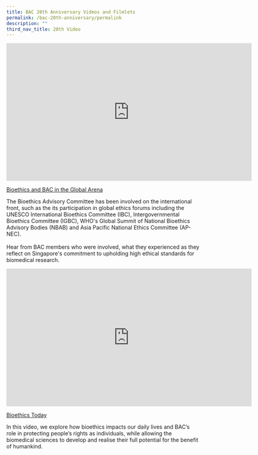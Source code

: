 ```yaml
---
title: BAC 20th Anniversary Videos and Filmlets
permalink: /bac-20th-anniversary/permalink
description: ""
third_nav_title: 20th Video
---
```

<iframe src="https://player.vimeo.com/video/558376960?h=c79d3d46a0" width="640" height="360" frameborder="0" allow="autoplay; fullscreen; picture-in-picture" allowfullscreen></iframe>
<p><a href="https://vimeo.com/558376960">Bioethics and BAC in the Global Arena</a></p>
<p>The Bioethics Advisory Committee has been involved on the international front, such as the its participation in global ethics forums including the UNESCO International Bioethics Committee (IBC), Intergovernmental Bioethics Committee (IGBC), WHO&#039;s Global Summit of National Bioethics Advisory Bodies (NBAB) and Asia Pacific National Ethics Committee (AP-NEC).<br />
<br />
Hear from BAC members who were involved, what they experienced as they reflect on Singapore&#039;s commitment to upholding high ethical standards for biomedical research.</p>



<iframe src="https://player.vimeo.com/video/531112881?h=121800375c&title=0&byline=0&portrait=0" width="640" height="360" frameborder="0" allow="autoplay; fullscreen; picture-in-picture" allowfullscreen></iframe>
<p><a href="https://vimeo.com/531112881">Bioethics Today</a> </p>
<p>In this video, we explore how bioethics impacts our daily lives and BAC&rsquo;s role in protecting people&rsquo;s rights as individuals, while allowing the biomedical sciences to develop and realise their full potential for the benefit of humankind.</p>